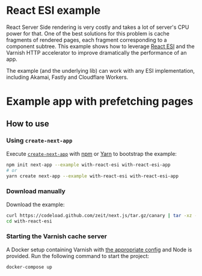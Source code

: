 # React ESI example

React Server Side rendering is very costly and takes a lot of server's CPU power for that.
One of the best solutions for this problem is cache fragments of rendered pages, each fragment corresponding to a component subtree.
This example shows how to leverage [React ESI](https://github.com/dunglas/react-esi) and the Varnish HTTP accelerator to improve dramatically the performance of an app.

The example (and the underlying lib) can work with any ESI implementation, including Akamai, Fastly and Cloudflare Workers.

# Example app with prefetching pages

## How to use

### Using `create-next-app`

Execute [`create-next-app`](https://github.com/zeit/next.js/tree/canary/packages/create-next-app) with [npm](https://docs.npmjs.com/cli/init) or [Yarn](https://yarnpkg.com/lang/en/docs/cli/create/) to bootstrap the example:

```bash
npm init next-app --example with-react-esi with-react-esi-app
# or
yarn create next-app --example with-react-esi with-react-esi-app
```

### Download manually

Download the example:

```bash
curl https://codeload.github.com/zeit/next.js/tar.gz/canary | tar -xz --strip=2 next.js-canary/examples/with-react-esi
cd with-react-esi
```

### Starting the Varnish cache server

A Docker setup containing Varnish with [the appropriate config](docker/varnish/default.vcl) and Node is provided.
Run the following command to start the project:

```bash
docker-compose up
```
